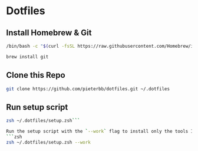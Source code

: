# Dotfiles

## Install Homebrew & Git

```zsh
/bin/bash -c "$(curl -fsSL https://raw.githubusercontent.com/Homebrew/install/HEAD/install.sh)"

brew install git
```

## Clone this Repo

```zsh
git clone https://github.com/pieterbb/dotfiles.git ~/.dotfiles
```

## Run setup script

```zsh
zsh ~/.dotfiles/setup.zsh```

Run the setup script with the `--work` flag to install only the tools I use for work.
```zsh
zsh ~/.dotfiles/setup.zsh --work
```
